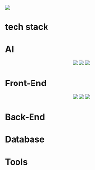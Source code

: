 <img src="https://capsule-render.vercel.app/api?type=Slice&color=auto&height=200&section=header&text=selfhiam&fontSize=90"/>

# tech stack

# AI
<div align="center">
	<img src="https://img.shields.io/badge/pytorch-EE4C2C?style=flat&logo=pytorch&logoColor=white" />
	<img src="https://img.shields.io/badge/scikitlearn-F7931E?style=flat&logo=scikitlearn&logoColor=white" />
	<img src="https://img.shields.io/badge/opencv-5C3EE8?style=flat&logo=opencv&logoColor=white" />
</div>

# Front-End
<div align="center">
	<img src="https://img.shields.io/badge/JavaScript-F7DF1E?style=flat&logo=JavaScript&logoColor=white" />
	<img src="https://img.shields.io/badge/HTML5-E34F26?style=flat&logo=HTML5&logoColor=white" />
	<img src="https://img.shields.io/badge/CSS3-1572B6?style=flat&logo=CSS3&logoColor=white" />
</div>

# Back-End

# Database

# Tools

